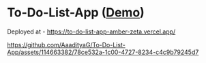 # To-Do-List-App (<a href="https://to-do-list-app-amber-zeta.vercel.app/">Demo</a>)

Deployed at - https://to-do-list-app-amber-zeta.vercel.app/


https://github.com/AaadityaG/To-Do-List-App/assets/114663382/78ce532a-1c00-4727-8234-c4c9b79245d7

